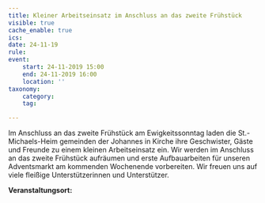 ```yaml
---
title: Kleiner Arbeitseinsatz im Anschluss an das zweite Frühstück
visible: true
cache_enable: true
ics: 
date: 24-11-19
rule: 
event:
	start: 24-11-2019 15:00
	end: 24-11-2019 16:00
	location: ''
taxonomy:
	category: 
	tag: 

---
```

Im Anschluss an das zweite Frühstück am Ewigkeitssonntag laden die St.-Michaels-Heim gemeinden der Johannes in Kirche ihre Geschwister, Gäste und Freunde zu einem kleinen Arbeitseinsatz ein. Wir werden im Anschluss an das zweite Frühstück aufräumen und erste Aufbauarbeiten für unseren Adventsmarkt am kommenden Wochenende vorbereiten. Wir freuen uns auf viele fleißige Unterstützerinnen und Unterstützer.


**Veranstaltungsort:** 


